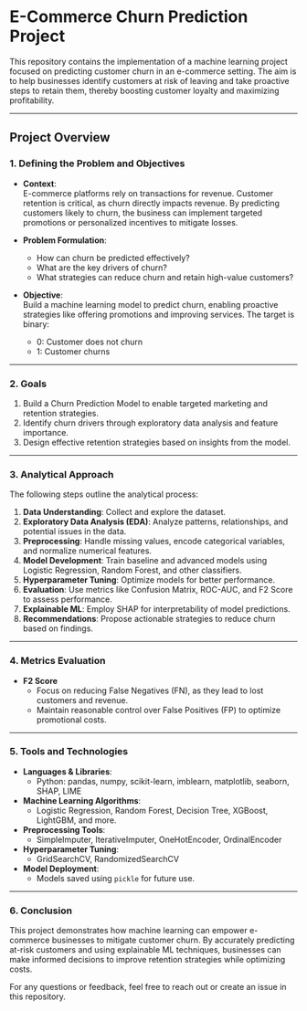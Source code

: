 # E-Commerce Churn Prediction Project  

This repository contains the implementation of a machine learning project focused on predicting customer churn in an e-commerce setting. The aim is to help businesses identify customers at risk of leaving and take proactive steps to retain them, thereby boosting customer loyalty and maximizing profitability.  

---

## **Project Overview**  

### **1. Defining the Problem and Objectives**  

- **Context**:  
  E-commerce platforms rely on transactions for revenue. Customer retention is critical, as churn directly impacts revenue. By predicting customers likely to churn, the business can implement targeted promotions or personalized incentives to mitigate losses.  

- **Problem Formulation**:  
  - How can churn be predicted effectively?  
  - What are the key drivers of churn?  
  - What strategies can reduce churn and retain high-value customers?  

- **Objective**:  
  Build a machine learning model to predict churn, enabling proactive strategies like offering promotions and improving services. The target is binary:  
    - 0: Customer does not churn  
    - 1: Customer churns  

---

### **2. Goals**  

1. Build a Churn Prediction Model to enable targeted marketing and retention strategies.  
2. Identify churn drivers through exploratory data analysis and feature importance.  
3. Design effective retention strategies based on insights from the model.  

---

### **3. Analytical Approach**  

The following steps outline the analytical process:  

1. **Data Understanding**: Collect and explore the dataset.  
2. **Exploratory Data Analysis (EDA)**: Analyze patterns, relationships, and potential issues in the data.  
3. **Preprocessing**: Handle missing values, encode categorical variables, and normalize numerical features.  
4. **Model Development**: Train baseline and advanced models using Logistic Regression, Random Forest, and other classifiers.  
5. **Hyperparameter Tuning**: Optimize models for better performance.  
6. **Evaluation**: Use metrics like Confusion Matrix, ROC-AUC, and F2 Score to assess performance.  
7. **Explainable ML**: Employ SHAP for interpretability of model predictions.  
8. **Recommendations**: Propose actionable strategies to reduce churn based on findings.  

---

### **4. Metrics Evaluation**  

- **F2 Score**
  - Focus on reducing False Negatives (FN), as they lead to lost customers and revenue.  
  - Maintain reasonable control over False Positives (FP) to optimize promotional costs. 

---

### **5. Tools and Technologies**  

- **Languages & Libraries**:  
  - Python: pandas, numpy, scikit-learn, imblearn, matplotlib, seaborn, SHAP, LIME  
- **Machine Learning Algorithms**:  
  - Logistic Regression, Random Forest, Decision Tree, XGBoost, LightGBM, and more.  
- **Preprocessing Tools**:  
  - SimpleImputer, IterativeImputer, OneHotEncoder, OrdinalEncoder  
- **Hyperparameter Tuning**:  
  - GridSearchCV, RandomizedSearchCV  
- **Model Deployment**:  
  - Models saved using `pickle` for future use.  

---

### **6. Conclusion**  

This project demonstrates how machine learning can empower e-commerce businesses to mitigate customer churn. By accurately predicting at-risk customers and using explainable ML techniques, businesses can make informed decisions to improve retention strategies while optimizing costs.  

For any questions or feedback, feel free to reach out or create an issue in this repository.  
